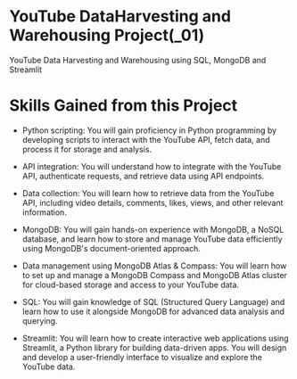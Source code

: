 # YouTube DataHarvesting and Warehousing Project(_01)
YouTube Data Harvesting and Warehousing using SQL, MongoDB and Streamlit


# Skills Gained from this Project

  *  Python scripting: You will gain proficiency in Python programming by developing scripts to interact with the YouTube API, fetch data, and process it for storage and analysis.

  *  API integration: You will understand how to integrate with the YouTube API, authenticate requests, and retrieve data using API endpoints.

  *  Data collection: You will learn how to retrieve data from the YouTube API, including video details, comments, likes, views, and other relevant information.

  *  MongoDB: You will gain hands-on experience with MongoDB, a NoSQL database, and learn how to store and manage YouTube data efficiently using MongoDB's document-oriented approach.

  *  Data management using MongoDB Atlas & Compass: You will learn how to set up and manage a MongoDB Compass and MongoDB Atlas cluster for cloud-based storage and access to your YouTube data.

  *  SQL: You will gain knowledge of SQL (Structured Query Language) and learn how to use it alongside MongoDB for advanced data analysis and querying.

  *  Streamlit: You will learn how to create interactive web applications using Streamlit, a Python library for building data-driven apps. You will design and develop a user-friendly interface to visualize and explore the YouTube data.
